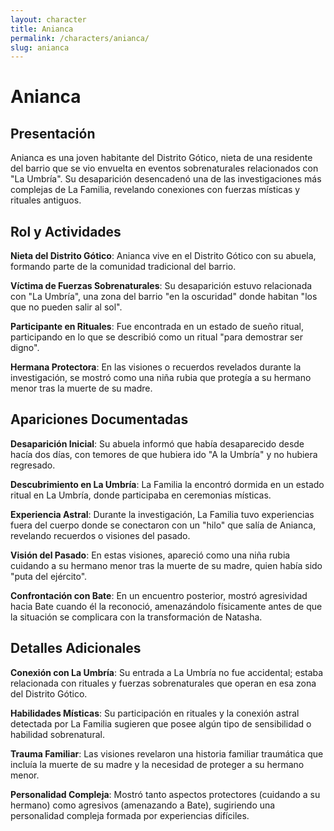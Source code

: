 ```yaml
---
layout: character
title: Anianca
permalink: /characters/anianca/
slug: anianca
---
```


# Anianca

## Presentación

Anianca es una joven habitante del Distrito Gótico, nieta de una residente del barrio que se vio envuelta en eventos sobrenaturales relacionados con "La Umbría". Su desaparición desencadenó una de las investigaciones más complejas de La Familia, revelando conexiones con fuerzas místicas y rituales antiguos.

## Rol y Actividades

**Nieta del Distrito Gótico**: Anianca vive en el Distrito Gótico con su abuela, formando parte de la comunidad tradicional del barrio.

**Víctima de Fuerzas Sobrenaturales**: Su desaparición estuvo relacionada con "La Umbría", una zona del barrio "en la oscuridad" donde habitan "los que no pueden salir al sol".

**Participante en Rituales**: Fue encontrada en un estado de sueño ritual, participando en lo que se describió como un ritual "para demostrar ser digno".

**Hermana Protectora**: En las visiones o recuerdos revelados durante la investigación, se mostró como una niña rubia que protegía a su hermano menor tras la muerte de su madre.

## Apariciones Documentadas

**Desaparición Inicial**: Su abuela informó que había desaparecido desde hacía dos días, con temores de que hubiera ido "A la Umbría" y no hubiera regresado.

**Descubrimiento en La Umbría**: La Familia la encontró dormida en un estado ritual en La Umbría, donde participaba en ceremonias místicas.

**Experiencia Astral**: Durante la investigación, La Familia tuvo experiencias fuera del cuerpo donde se conectaron con un "hilo" que salía de Anianca, revelando recuerdos o visiones del pasado.

**Visión del Pasado**: En estas visiones, apareció como una niña rubia cuidando a su hermano menor tras la muerte de su madre, quien había sido "puta del ejército".

**Confrontación con Bate**: En un encuentro posterior, mostró agresividad hacia Bate cuando él la reconoció, amenazándolo físicamente antes de que la situación se complicara con la transformación de Natasha.

## Detalles Adicionales

**Conexión con La Umbría**: Su entrada a La Umbría no fue accidental; estaba relacionada con rituales y fuerzas sobrenaturales que operan en esa zona del Distrito Gótico.

**Habilidades Místicas**: Su participación en rituales y la conexión astral detectada por La Familia sugieren que posee algún tipo de sensibilidad o habilidad sobrenatural.

**Trauma Familiar**: Las visiones revelaron una historia familiar traumática que incluía la muerte de su madre y la necesidad de proteger a su hermano menor.

**Personalidad Compleja**: Mostró tanto aspectos protectores (cuidando a su hermano) como agresivos (amenazando a Bate), sugiriendo una personalidad compleja formada por experiencias difíciles.